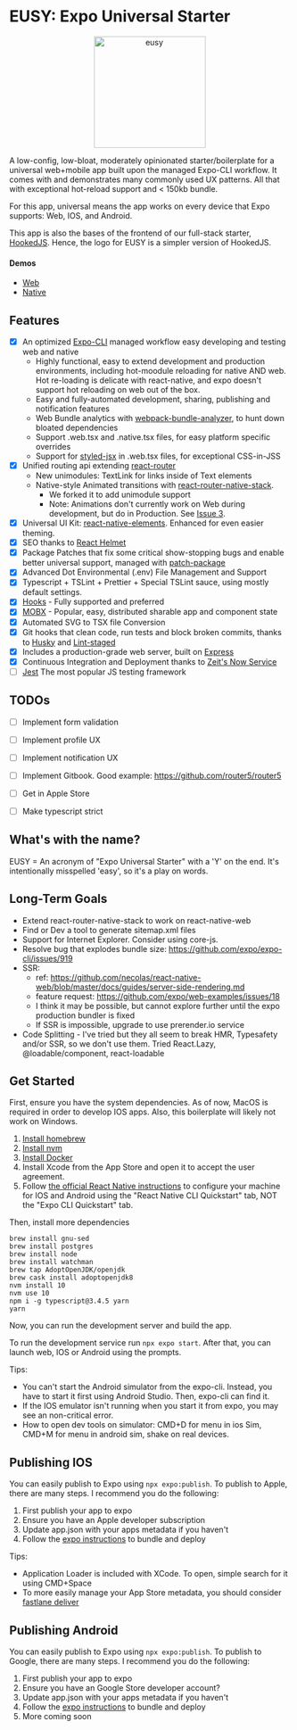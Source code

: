 # EUSY: Expo Universal Starter

<p align="center"><img src="https://raw.githubusercontent.com/hookedjs/eusy/master/src/assets/img/logo-icon.png" alt="eusy" width="200"/></p>

A low-config, low-bloat, moderately opinionated starter/boilerplate for a universal web+mobile app built upon the managed Expo-CLI workflow. It comes with and demonstrates many commonly used UX patterns. All that with exceptional hot-reload support and < 150kb bundle.  

For this app, universal means the app works on every device that Expo supports: Web, IOS, and Android.

This app is also the bases of the frontend of our full-stack starter, [HookedJS](https://github.com/hookedjs/hookedjs). Hence, the logo for EUSY is a simpler version of HookedJS.

#### Demos
- [Web](https://eusy.briandombrowski.now.sh/)
- [Native](https://expo.io/@bdombro/eusy)

## Features

- [x] An optimized [Expo-CLI](https://docs.expo.io/versions/v34.0.0/workflow/expo-cli/) managed workflow easy developing and testing web and native
  - Highly functional, easy to extend development and production environments, including hot-moodule reloading for native AND web. Hot re-loading is delicate with react-native, and expo doesn't support hot reloading on web out of the box.
  - Easy and fully-automated development, sharing, publishing and notification features
  - Web Bundle analytics with [webpack-bundle-analyzer](https://www.npmjs.com/package/webpack-bundle-analyzer), to hunt down bloated dependencies
  - Support .web.tsx and .native.tsx files, for easy platform specific overrides
  - Support for [styled-jsx](https://www.npmjs.com/package/styled-jsx) in .web.tsx files, for exceptional CSS-in-JSS
- [x] Unified routing api extending [react-router](https://www.npmjs.com/package/react-router)
  - New unimodules: TextLink for links inside of Text elements
  - Native-style Animated transitions with [react-router-native-stack](https://www.npmjs.com/package/react-router-native-stack). 
    - We forked it to add unimodule support
    - Note: Animations don't currently work on Web during development, but do in Production. See [Issue 3](https://github.com/hookedjs/eusy/issues/3).
- [x] Universal UI Kit: [react-native-elements](https://www.npmjs.com/package/react-router). Enhanced for even easier theming. 
- [x] SEO thanks to [React Helmet](https://www.npmjs.com/package/react-helmet)
- [x] Package Patches that fix some critical show-stopping bugs and enable better universal support, managed with [patch-package](https://www.npmjs.com/package/patch-package)
- [x] Advanced Dot Environmental (.env) File Management and Support
- [x] Typescript + TSLint + Prettier + Special TSLint sauce, using mostly default settings.
- [x] [Hooks](https://reactjs.org/docs/hooks-intro.html) - Fully supported and preferred
- [x] [MOBX](https://www.npmjs.com/package/mobx) - Popular, easy, distributed sharable app and component state
- [x] Automated SVG to TSX file Conversion
- [x] Git hooks that clean code, run tests and block broken commits, thanks to [Husky](https://www.npmjs.com/package/husky) and [Lint-staged](https://www.npmjs.com/package/lint-staged)
- [x] Includes a production-grade web server, built on [Express](https://www.npmjs.com/package/express) 
- [x] Continuous Integration and Deployment thanks to [Zeit's Now Service](https://zeit.co/now)
- [ ] [Jest](https://www.npmjs.com/package/jest) The most popular JS testing framework

## TODOs

- [ ] Implement form validation
- [ ] Implement profile UX
- [ ] Implement notification UX
- [ ] Implement Gitbook. Good example: https://github.com/router5/router5
- [ ] Get in Apple Store
- [ ] Make typescript strict


## What's with the name?

EUSY = An acronym of "Expo Universal Starter" with a 'Y' on the end. It's intentionally misspelled 'easy', so it's a play on words.


## Long-Term Goals

- Extend react-router-native-stack to work on react-native-web
- Find or Dev a tool to generate sitemap.xml files
- Support for Internet Explorer. Consider using core-js.
- Resolve bug that explodes bundle size: https://github.com/expo/expo-cli/issues/919
- SSR:
  - ref: https://github.com/necolas/react-native-web/blob/master/docs/guides/server-side-rendering.md
  - feature request: https://github.com/expo/web-examples/issues/18
  - I think it may be possible, but cannot explore further until the expo production bundler is fixed
  - If SSR is impossible, upgrade to use prerender.io service
- Code Splitting - I've tried but they all seem to break HMR, Typesafety and/or SSR, so we don't use them. Tried React.Lazy, @loadable/component, react-loadable
 


## Get Started

First, ensure you have the system dependencies. As of now, MacOS is required in order to develop IOS apps. Also, this boilerplate will likely not work on Windows.

1. [Install homebrew](https://brew.sh/)
1. [Install nvm](https://github.com/nvm-sh/nvm#install--update-script)
1. [Install Docker](https://docs.docker.com/docker-for-mac/install/)
1. Install Xcode from the App Store and open it to accept the user agreement.
1. Follow [the official React Native instructions](https://facebook.github.io/react-native/docs/getting-started.html) to configure your machine for IOS and Android using the "React Native CLI Quickstart" tab, NOT the "Expo CLI Quickstart" tab.
 
Then, install more dependencies

```
brew install gnu-sed
brew install postgres
brew install node
brew install watchman
brew tap AdoptOpenJDK/openjdk
brew cask install adoptopenjdk8
nvm install 10
nvm use 10
npm i -g typescript@3.4.5 yarn
yarn
```

Now, you can run the development server and build the app.

To run the development service run `npx expo start`. After that, you can launch web, IOS or Android using the prompts.

Tips:

- You can't start the Android simulator from the expo-cli. Instead, you have to start it first using Android Studio. Then, expo-cli can find it.
- If the IOS emulator isn't running when you start it from expo, you may see an non-critical error. 
- How to open dev tools on simulator: CMD+D for menu in ios Sim, CMD+M for menu in android sim, shake on real devices.


## Publishing IOS

You can easily publish to Expo using `npx expo:publish`. To publish to Apple, there are many steps. I recommend you do the following:

1. First publish your app to expo
1. Ensure you have an Apple developer subscription
1. Update app.json with your apps metadata if you haven't
1. Follow the [expo instructions](https://docs.expo.io/versions/v34.0.0/distribution/building-standalone-apps/) to bundle and deploy


Tips:

- Application Loader is included with XCode. To open, simple search for it using CMD+Space
- To more easily manage your App Store metadata, you should consider [fastlane deliver](https://blog.expo.io/manage-app-store-metadata-in-expo-with-fastlane-deliver-1c00e06b73bf)   


## Publishing Android

You can easily publish to Expo using `npx expo:publish`. To publish to Google, there are many steps. I recommend you do the following:

1. First publish your app to expo
1. Ensure you have an Google Store developer account?
1. Update app.json with your apps metadata if you haven't
1. Follow the [expo instructions](https://docs.expo.io/versions/v34.0.0/distribution/building-standalone-apps/) to bundle and deploy
1. More coming soon
